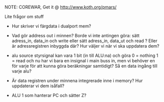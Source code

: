 NOTE: COREWAR, Get it @ http://www.koth.org/pmars/

Lite frågor om stuff

* Hur skriver vi färgdata i dualport mem?
* Vad gör address out i minnen?
    Borde vi inte antingen göra:
        sätt adress_in, data_in och write
        eller
        sätt adress_in, data_ut och read
        ?
    Eller är adressregistren inbyggda där?
        Hur väljer vi när vi ska uppdatera dem?

* alu source styrsignal kan vara 1 bit (in till ALU:na) och göra 0 = nothing 1 = read
  och nu har vi bara en insignal i main buss in, men vi behöver en för varje för att kunna göra beräkningar samtidigt?
  Så en data ingång till varje alu?

* Är data registren under minnena integrerade inne i memory?
    Hur uppdaterar vi dem isåfall?

* ALU 1 som hanterar PC och sätter Z?

